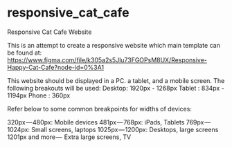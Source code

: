 # responsive_cat_cafe
Responsive Cat Cafe Website

This is an attempt to create a responsive website which main template can be 
found at:
https://www.figma.com/file/k305a2s5Jlu73FGOPsM8UX/Responsive-Happy-Cat-Cafe?node-id=0%3A1

This website should be displayed in a PC. a tablet, and a mobile screen.
The following breakouts will be used:
Desktop: 1920px - 1268px
Tablet : 834px - 1194px
Phone  : 360px

Refer below to some common breakpoints for widths of devices:

320px — 480px: Mobile devices
481px — 768px: iPads, Tablets
769px — 1024px: Small screens, laptops
1025px — 1200px: Desktops, large screens
1201px and more —  Extra large screens, TV
